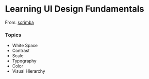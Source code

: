 # Learning UI Design Fundamentals 
From: [scrimba](https://scrimba.com/g/gdesign)

### Topics
* White Space
* Contrast
* Scale
* Typography
* Color
* Visual Hierarchy
